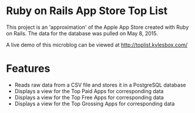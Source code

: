 # Ruby on Rails App Store Top List

This project is an 'approximation' of the Apple App Store created with Ruby on Rails. The data for the database was pulled on May 8, 2015.

A live demo of this microblog can be viewed at http://toplist.kylesbox.com/

# Features
- Reads raw data from a CSV file and stores it in a PostgreSQL database
- Displays a view for the Top Paid Apps for corresponding data
- Displays a view for the Top Free Apps for corresponding data
- Displays a view for the Top Grossing Apps for corresponding data
